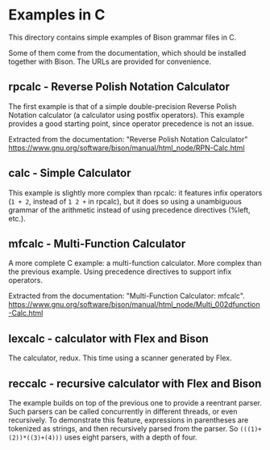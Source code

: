 # Examples in C

This directory contains simple examples of Bison grammar files in C.

Some of them come from the documentation, which should be installed together
with Bison.  The URLs are provided for convenience.

## rpcalc - Reverse Polish Notation Calculator
The first example is that of a simple double-precision Reverse Polish
Notation calculator (a calculator using postfix operators). This example
provides a good starting point, since operator precedence is not an issue.

Extracted from the documentation: "Reverse Polish Notation Calculator"
https://www.gnu.org/software/bison/manual/html_node/RPN-Calc.html

## calc - Simple Calculator
This example is slightly more complex than rpcalc: it features infix
operators (`1 + 2`, instead of `1 2 +` in rpcalc), but it does so using a
unambiguous grammar of the arithmetic instead of using precedence
directives (%left, etc.).

## mfcalc - Multi-Function Calculator
A more complete C example: a multi-function calculator.  More complex than
the previous example.  Using precedence directives to support infix
operators.

Extracted from the documentation: "Multi-Function Calculator: mfcalc".
https://www.gnu.org/software/bison/manual/html_node/Multi_002dfunction-Calc.html

## lexcalc - calculator with Flex and Bison
The calculator, redux.  This time using a scanner generated by Flex.

## reccalc - recursive calculator with Flex and Bison
The example builds on top of the previous one to provide a reentrant parser.
Such parsers can be called concurrently in different threads, or even
recursively.  To demonstrate this feature, expressions in parentheses are
tokenized as strings, and then recursively parsed from the parser.  So
`(((1)+(2))*((3)+(4)))` uses eight parsers, with a depth of four.


<!---

Local Variables:
fill-column: 76
ispell-dictionary: "american"
End:

Copyright (C) 2018-2019 Free Software Foundation, Inc.

Permission is granted to copy, distribute and/or modify this document
under the terms of the GNU Free Documentation License, Version 1.3 or
any later version published by the Free Software Foundation; with no
Invariant Sections, with no Front-Cover Texts, and with no Back-Cover
Texts.  A copy of the license is included in the "GNU Free
Documentation License" file as part of this distribution.

# LocalWords:  mfcalc calc parsers yy rpcalc lexcalc redux reccalc ispell
# LocalWords:  reentrant tokenized american postfix
--->
